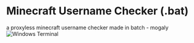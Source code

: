 # Minecraft Username Checker (.bat)
a proxyless minecraft username checker made in batch - mogaly
![Windows Terminal](https://img.shields.io/badge/Windows%20Terminal-%234D4D4D.svg?style=for-the-badge&logo=windows-terminal&logoColor=white)
